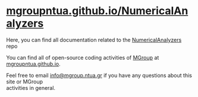 [mgroupntua.github.io/NumericalAnalyzers](https://mgroupntua.github.io/NumericalAnalyzers)	
===================	


Here, you can find all documentation related to the [NumericalAnalyzers](https://github.com/mgroupntua/NumericalAnalyzers) repo	


You can find all of open-source coding activities of [MGroup](http://mgroup.ntua.gr) at [mgroupntua.github.io](https://mgroupntua.github.io).	


Feel free to email [info@mgroup.ntua.gr](mailto:info@mgroup.ntua.gr) if you have any questions about this site or MGroup	
activities in general.
